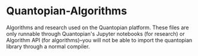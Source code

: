 # Quantopian-Algorithms
Algorithms and research used on the Quantopian platform. These files are only runnable through Quantopian's Jupyter notebooks (for research) or Algorithm API (for algorithms)–you will not be able to import the quantopian library through a normal compiler.
